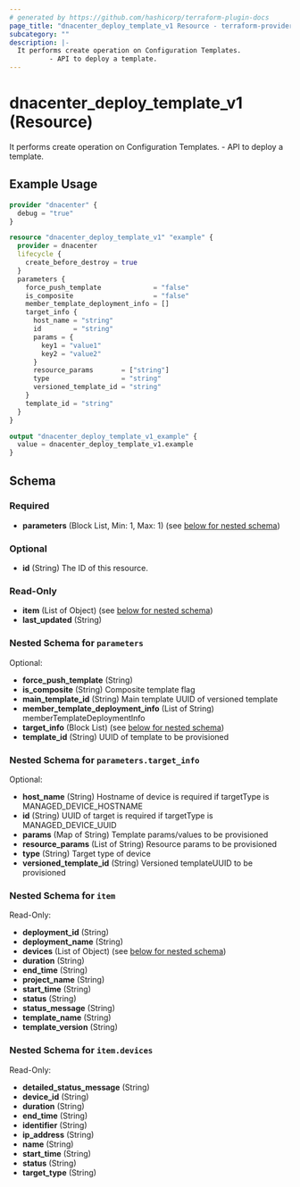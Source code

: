 ```yaml
---
# generated by https://github.com/hashicorp/terraform-plugin-docs
page_title: "dnacenter_deploy_template_v1 Resource - terraform-provider-dnacenter"
subcategory: ""
description: |-
  It performs create operation on Configuration Templates.
          - API to deploy a template.
---
```


# dnacenter_deploy_template_v1 (Resource)

It performs create operation on Configuration Templates.
		- API to deploy a template.

## Example Usage

```terraform
provider "dnacenter" {
  debug = "true"
}

resource "dnacenter_deploy_template_v1" "example" {
  provider = dnacenter
  lifecycle {
    create_before_destroy = true
  }
  parameters {
    force_push_template             = "false"
    is_composite                    = "false"
    member_template_deployment_info = []
    target_info {
      host_name = "string"
      id        = "string"
      params = {
        key1 = "value1"
        key2 = "value2"
      }
      resource_params       = ["string"]
      type                  = "string"
      versioned_template_id = "string"
    }
    template_id = "string"
  }
}

output "dnacenter_deploy_template_v1_example" {
  value = dnacenter_deploy_template_v1.example
}
```

<!-- schema generated by tfplugindocs -->
## Schema

### Required

- **parameters** (Block List, Min: 1, Max: 1) (see [below for nested schema](#nestedblock--parameters))

### Optional

- **id** (String) The ID of this resource.

### Read-Only

- **item** (List of Object) (see [below for nested schema](#nestedatt--item))
- **last_updated** (String)

<a id="nestedblock--parameters"></a>
### Nested Schema for `parameters`

Optional:

- **force_push_template** (String)
- **is_composite** (String) Composite template flag
- **main_template_id** (String) Main template UUID of versioned template
- **member_template_deployment_info** (List of String) memberTemplateDeploymentInfo
- **target_info** (Block List) (see [below for nested schema](#nestedblock--parameters--target_info))
- **template_id** (String) UUID of template to be provisioned

<a id="nestedblock--parameters--target_info"></a>
### Nested Schema for `parameters.target_info`

Optional:

- **host_name** (String) Hostname of device is required if targetType is MANAGED_DEVICE_HOSTNAME
- **id** (String) UUID of target is required if targetType is MANAGED_DEVICE_UUID
- **params** (Map of String) Template params/values to be provisioned
- **resource_params** (List of String) Resource params to be provisioned
- **type** (String) Target type of device
- **versioned_template_id** (String) Versioned templateUUID to be provisioned



<a id="nestedatt--item"></a>
### Nested Schema for `item`

Read-Only:

- **deployment_id** (String)
- **deployment_name** (String)
- **devices** (List of Object) (see [below for nested schema](#nestedobjatt--item--devices))
- **duration** (String)
- **end_time** (String)
- **project_name** (String)
- **start_time** (String)
- **status** (String)
- **status_message** (String)
- **template_name** (String)
- **template_version** (String)

<a id="nestedobjatt--item--devices"></a>
### Nested Schema for `item.devices`

Read-Only:

- **detailed_status_message** (String)
- **device_id** (String)
- **duration** (String)
- **end_time** (String)
- **identifier** (String)
- **ip_address** (String)
- **name** (String)
- **start_time** (String)
- **status** (String)
- **target_type** (String)


